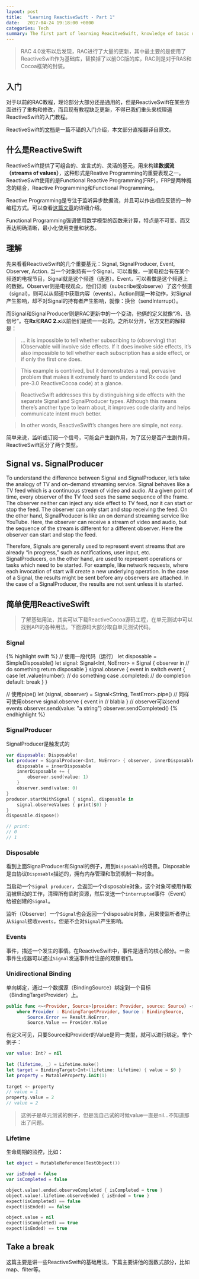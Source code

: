 ```yaml
---
layout: post
title:  "Learning ReactiveSwift - Part 1"
date:   2017-04-24 19:18:00 +0800
categories: Tech
summary: The first part of learning ReacitveSwift, knowledge of basic usages.
---
```


> RAC 4.0发布以后发现，RAC进行了大量的更新，其中最主要的是使用了ReactiveSwift作为基础库，替换掉了以前OC版的库，RAC则是对于RAS和Cocoa框架的封装。

## 入门
对于以前的RAC教程，理论部分大部分还是通用的，但是ReactiveSwift在某些方面进行了重构和修改，而且现有教程缺乏更新，不得已我们重头来梳理遍ReactiveSwift的入门教程。

ReactiveSwift的[文档](http://reactivecocoa.io/reactiveswift/docs/latest/)是一篇不错的入门介绍，本文部分直接翻译自原文。

## 什么是ReactiveSwift
ReactiveSwift提供了可组合的、宣言式的、灵活的基元，用来构建**数据流（streams of values）**，这种形式是Reative Programming的重要表现之一。ReactiveSwift使用的是Functional Reactive Programming(FRP)，FRP是两种概念的结合，Reactive Programming和Functional Programming。

Reactive Programming是专注于监听异步数据流，并且可以作出相应反馈的一种编程方式。可以查看[这篇文章](https://gist.github.com/staltz/868e7e9bc2a7b8c1f754)的详细介绍。

Functional Programming强调使用数学模型的函数来计算，特点是不可变、而又表达明确清晰，最小化使用变量和状态。

## 理解
先来看看ReactiveSwift的几个重要基元：Signal, SignalProducer, Event, Observer, Action.
当一个对象持有一个Signal，可以看做，一家电视台有在某个频道的电视节目，Signal就是这个频道（通道）。Event，可以看做是这个频道上的数据。Observer则是电视观众，他们订阅（subscribe或observe）了这个频道（signal)，则可以从频道中获取内容（events）。Action则是一种动作，对Signal产生影响，却不对Signal的持有者产生影响，就像：换台（sendInterrupt）。

而Signal和SignalProducer则是RAC更新中的一个变动，他俩的定义就像“冷、热信号”。在**Rx**和**RAC 2.x**以前他们是统一一起的。之所以分开，官方文档的解释是：
> … it is impossible to tell whether subscribing to (observing) that IObservable will involve side effects. If it does involve side effects, it’s also impossible to tell whether each subscription has a side effect, or if only the first one does.

> This example is contrived, but it demonstrates a real, pervasive problem that makes it extremely hard to understand Rx code (and pre-3.0 ReactiveCocoa code) at a glance.

> ReactiveSwift addresses this by distinguishing side effects with the separate Signal and SignalProducer types. Although this means there’s another type to learn about, it improves code clarity and helps communicate intent much better.

> In other words, ReactiveSwift’s changes here are simple, not easy.

简单来说，监听或订阅一个信号，可能会产生副作用，为了区分是否产生副作用，ReactiveSwift区分了两个类型。

## Signal vs. SignalProducer

To understand the difference between Signal and SignalProducer, let’s take the analogy of TV and on-demand streaming service. Signal behaves like a TV feed which is a continuous stream of video and audio. At a given point of time, every observer of the TV feed sees the same sequence of the frame. The observer neither can inject any side effect to TV feed, nor it can start or stop the feed. The observer can only start and stop receiving the feed. On the other hand, SignalProducer is like an on demand streaming service like YouTube. Here, the observer can receive a stream of video and audio, but the sequence of the stream is different for a different observer. Here the observer can start and stop the feed.

Therefore, Signals are generally used to represent event streams that are already “in progress,” such as notifications, user input, etc. SignalProducers, on the other hand, are used to represent operations or tasks which need to be started. For example, like network requests, where each invocation of start will create a new underlying operation. In the case of a Signal, the results might be sent before any observers are attached. In the case of a SignalProducer, the results are not sent unless it is started.

## 简单使用ReactiveSwift

> 了解基础用法，其实可以下载ReactiveCocoa源码工程，在单元测试中可以找到API的各种用法。下面源码大部分取自单元测试代码。

### Signal

{% highlight swift %}
// 使用一段代码（运行）
let disposable = SimpleDisposable()
let signal: Signal<Int, NoError> = Signal { observer in
    // do something
    return disposable
}
signal.observe { event in
    switch event {
        case let .value(number):
            // do something
        case .completed:
            // do completion
        default:
            break
    }
}

// 使用pipe()
let (signal, observer) = Signal<String, TestError>.pipe()
// 同样可使用observe
signal.observe { event in 
    // blabla
}
// observer可以send events
observer.send(value: "a string")
observer.sendCompleted()
{% endhighlight %}

### SignalProducer
SignalProducer是触发式的
```swift
var disposable: Disposable!
let producer = SignalProducer<Int, NoError> { observer, innerDisposable in
    disposable = innerDisposable
    innerDisposable += {
        observer.send(value: 1)
    }
    observer.send(value: 0)
}
producer.startWithSignal { signal, disposable in
    signal.observeValues { print($0) }
}
disposable.dispose()

// print:
// 0
// 1
```
### Disposable
看到上面SignalProducer和Signal的例子，用到`Disposable`的场景。Disposable是由协议`Disposable`描述的，拥有内存管理和取消机制一种对象。

当启动一个`Signal producer`，会返回一个disposable对象，这个对象可被用作取消被启动的工作，清理所有临时资源，然后发送一个`interrupted`事件（Event）给被创建的`Signal`。

监听（Observer）一个`Signal`也会返回一个disposable对象，用来使监听者停止从`Signal`接收`events`，但是不会对`Signal`产生影响。

### Events
事件，描述一个发生的事情。在ReactiveSwift中，事件是通讯的核心部分。一些事件生成器可以通过`Signal`发送事件给注册的观察者们。

### Unidirectional Binding
单向绑定，通过一个数据源（BindingSource）绑定到一个目标（BindingTargetProvider）上。
```swift
public func <~<Provider, Source>(provider: Provider, source: Source) -> Disposable? 
    where Provider : BindingTargetProvider, Source : BindingSource, 
        Source.Error == Result.NoError, 
        Source.Value == Provider.Value
```
有定义可见，只要Source和Provider的Value是同一类型，就可以进行绑定。举个例子：
```swift
var value: Int? = nil
        
let (lifetime, _) = Lifetime.make()
let target = BindingTarget<Int>(lifetime: lifetime) { value = $0 }
let property = MutableProperty.init(1)
        
target <~ property
// value = 1
property.value = 2
// value = 2
```

> 这例子是单元测试的例子，但是我自己试的时候value一直是nil...不知道那出了问题。


### Lifetime
生命周期的监控，比如：
```swift
let object = MutableReference(TestObject())

var isEnded = false
var isCompleted = false

object.value!.ended.observeCompleted { isCompleted = true }
object.value!.lifetime.observeEnded { isEnded = true }
expect(isCompleted) == false
expect(isEnded) == false

object.value = nil
expect(isCompleted) == true
expect(isEnded) == true
```

## Take a break
这篇主要是讲一些ReactiveSwift的基础用法，下篇主要讲他的函数式部分，比如map、filter等。